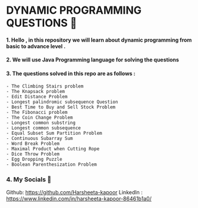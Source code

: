 # DYNAMIC PROGRAMMING QUESTIONS 💯

#### 1. Hello , in this repository we will learn about dynamic programming from basic to advance level .
#### 2. We will use Java Programming language for solving the questions 
#### 3. The questions solved in this repo are as follows :
    - The Climbing Stairs problem
    - The Knapsack problem
    - Edit Distance Problem
    - Longest palindromic subsequence Question
    - Best Time to Buy and Sell Stock Problem
    - The Fibonacci problem
    - The Coin Change Problem
    - Longest common substring
    - Longest common subsequence
    - Equal Subset Sum Partition Problem
    - Continuous Subarray Sum
    - Word Break Problem
    - Maximal Product when Cutting Rope
    - Dice Throw Problem
    - Egg Dropping Puzzle
    - Boolean Parenthesization Problem

### 4. My Socials 🥰
 Github: <https://github.com/Harsheeta-kapoor> 
 LinkedIn : <https://www.linkedin.com/in/harsheeta-kapoor-86461b1a0/>
